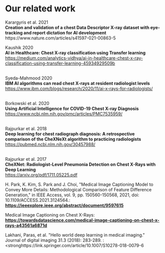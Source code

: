 # Our related work

<p>
Karargyris et al. 2021 <br>
<strong>Creation and validation of a chest Data Descriptor X-ray dataset with eye-tracking and report dictation for AI
development</strong><br>
https://www.nature.com/articles/s41597-021-00863-5 <br>

Kaushik 2020 <br>
<strong>AI in Healthcare: Chest X-ray classification using Transfer learning</strong> </br>
https://medium.com/analytics-vidhya/ai-in-healthcare-chest-x-ray-classification-using-transfer-learning-45934929509b <br>
<br>

Syeda-Mahmood 2020 <br>
<strong>IBM AI algorithms can read chest X-rays at resident radiologist levels</strong> <br>
https://www.ibm.com/blogs/research/2020/11/ai-x-rays-for-radiologists/ <br>
<br>

Borkowski et al. 2020 <br>
<strong>Using Artificial Intelligence for COVID-19 Chest
X-ray Diagnosis</strong> <br>
https://www.ncbi.nlm.nih.gov/pmc/articles/PMC7535959/ <br>
<br>

Rajpurkar et al. 2018 <br>
<strong>Deep learning for chest radiograph diagnosis: A retrospective comparison of the CheXNeXt algorithm to practicing
radiologists</strong>
https://pubmed.ncbi.nlm.nih.gov/30457988/ <br>
<br>

Rajpurkar et al. 2017 <br>
<strong>CheXNet: Radiologist-Level Pneumonia Detection on Chest X-Rays with Deep Learning</strong><br>
https://arxiv.org/pdf/1711.05225.pdf <br>
</p>

H. Park, K. Kim, S. Park and J. Choi, "Medical Image Captioning Model to Convey More Details: Methodological Comparison of Feature Difference Generation," in IEEE Access, vol. 9, pp. 150560-150568, 2021, doi: 10.1109/ACCESS.2021.3124564.: <strong>https://ieeexplore.ieee.org/abstract/document/9597615</strong>

Medical Image Captioning on Chest X-Rays:
<strong>https://towardsdatascience.com/medical-image-captioning-on-chest-x-rays-a43561a6871d</strong>

Lakhani, Paras, et al. "Hello world deep learning in medical imaging." Journal of digital imaging 31.3 (2018): 283-289. :
<stronghttps://link.springer.com/article/10.1007/S10278-018-0079-6</strong>
